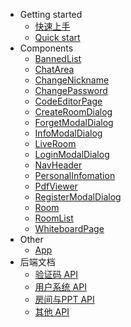 - Getting started
  - [快速上手](quickStartCh.md)
  - [Quick start](quickStartEn.md)
- Components
  - [BannedList](BannedList.vue.md)
  - [ChatArea](ChatArea.vue.md)
  - [ChangeNickname](ChangeNickname.vue.md)
  - [ChangePassword](ChangePassword.vue.md)
  - [CodeEditorPage](CodeEditorPage.vue.md)
  - [CreateRoomDialog](CreateRoomDialog.vue.md)
  - [ForgetModalDialog](ForgetModalDialog.vue.md)
  - [InfoModalDialog](InfoModalDialog.vue.md)
  - [LiveRoom](LiveRoom.vue.md)
  - [LoginModalDialog](LoginModalDialog.vue.md)
  - [NavHeader](NavHeader.vue.md)
  - [PersonalInfomation](PersonalInfomation.vue.md)
  - [PdfViewer](PdfViewer.vue.md)
  - [RegisterModalDialog](RegisterModalDialog.vue.md)
  - [Room](Room.vue.md)
  - [RoomList](RoomList.vue.md)
  - [WhiteboardPage](WhiteboardPage.vue.md)
- Other
  - [App](App.vue.md)
- 后端文档
  - [验证码 API](build/verification.html)
  - [用户系统 API](build/user.html)
  - [房间与PPT API](build/roomppt.html)
  - [其他 API](build/other.html)